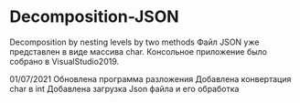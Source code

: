 # Decomposition-JSON
Decomposition by nesting levels by two methods
Файл  JSON уже представлен в виде массива char. Консольное приложение было собрано в VisualStudio2019.

01/07/2021
Обновлена программа разложения
Добавлена конвертация char в int
Добавлена загрузка Json файла и его обработка
